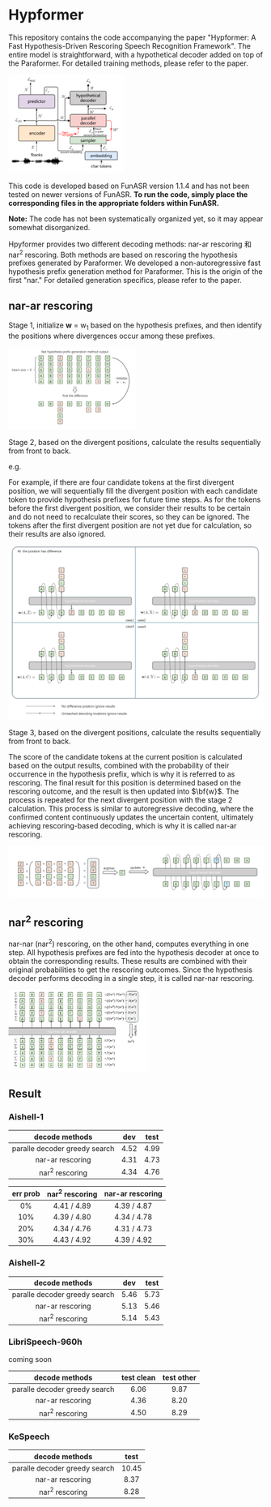 # Hypformer

This repository contains the code accompanying the paper "Hypformer: A Fast Hypothesis-Driven Rescoring Speech Recognition Framework". The entire model is straightforward, with a hypothetical decoder added on top of the Paraformer. For detailed training methods, please refer to the paper.

<img src="./fig/model.png" width="45%" />

This code is developed based on FunASR version 1.1.4 and has not been tested on newer versions of FunASR.
**To run the code, simply place the corresponding files in the appropriate folders within FunASR.**

**Note:** The code has not been systematically organized yet, so it may appear somewhat disorganized.

Hpyformer provides two different decoding methods: nar-ar rescoring 和 nar<sup>2</sup> rescoring. Both methods are based on rescoring the hypothesis prefixes generated by Paraformer. We developed a non-autoregressive fast hypothesis prefix generation method for Paraformer. This is the origin of the first "nar." For detailed generation specifics, please refer to the paper.

## nar-ar rescoring

Stage 1, initialize <b>w</b> = w<sub>1</sub> based on the hypothesis prefixes, and then identify the positions where divergences occur among these prefixes.

<img src="./fig/nar-ar_1.png" width="50%" />

Stage 2, based on the divergent positions, calculate the results sequentially from front to back.

e.g.

For example, if there are four candidate tokens at the first divergent position, we will sequentially fill the divergent position with each candidate token to provide hypothesis prefixes for future time steps. As for the tokens before the first divergent position, we consider their results to be certain and do not need to recalculate their scores, so they can be ignored. The tokens after the first divergent position are not yet due for calculation, so their results are also ignored.

<img src="./fig/nar-ar_2.png" width="100%" />

Stage 3, based on the divergent positions, calculate the results sequentially from front to back.

The score of the candidate tokens at the current position is calculated based on the output results, combined with the probability of their occurrence in the hypothesis prefix, which is why it is referred to as rescoring. The final result for this position is determined based on the rescoring outcome, and the result is then updated into $\bf{w}$. The process is repeated for the next divergent position with the stage 2 calculation. This process is similar to autoregressive decoding, where the confirmed content continuously updates the uncertain content, ultimately achieving rescoring-based decoding, which is why it is called nar-ar rescoring.

<img src="./fig/nar-ar_3.png" width="100%" />

## nar<sup>2</sup> rescoring

nar-nar (nar<sup>2</sup>) rescoring, on the other hand, computes everything in one step. All hypothesis prefixes are fed into the hypothesis decoder at once to obtain the corresponding results. These results are combined with their original probabilities to get the rescoring outcomes. Since the hypothesis decoder performs decoding in a single step, it is called nar-nar rescoring.

<img src="./fig/nar2.png" width="55%" />

## Result

### Aishell-1

|        decode methods         | dev  | test |
| :---------------------------: | :--: | :--: |
| paralle decoder greedy search | 4.52 | 4.99 |
|       nar-ar rescoring        | 4.31 | 4.73 |
|       nar<sup>2</sup> rescoring       | 4.34 | 4.76 |

| err prob | nar<sup>2</sup> rescoring | nar-ar rescoring |
| :------: | :---------------: | :--------------: |
|    0%    |    4.41 / 4.89    |   4.39 / 4.87    |
|   10%    |    4.39 / 4.80    |   4.34 / 4.78    |
|   20%    |    4.34 / 4.76    |   4.31 / 4.73    |
|   30%    |    4.43 / 4.92    |   4.39 / 4.92    |

### Aishell-2

|        decode methods         | dev  | test |
| :---------------------------: | :--: | :--: |
| paralle decoder greedy search | 5.46 | 5.73 |
|       nar-ar rescoring        | 5.13 | 5.46 |
|       nar<sup>2</sup> rescoring       | 5.14 | 5.43 |

### LibriSpeech-960h

coming soon

|        decode methods         | test clean | test other |
| :---------------------------: | :--------: | :--------: |
| paralle decoder greedy search |     6.06       |     9.87       |
|       nar-ar rescoring        |      4.36      |       8.20     |
|       nar<sup>2</sup> rescoring       |     4.50       |      8.29      |


### KeSpeech

|        decode methods         | test  |
| :---------------------------: | :---: |
| paralle decoder greedy search | 10.45 |
|       nar-ar rescoring        | 8.37  |
|       nar<sup>2</sup> rescoring       | 8.28  |
